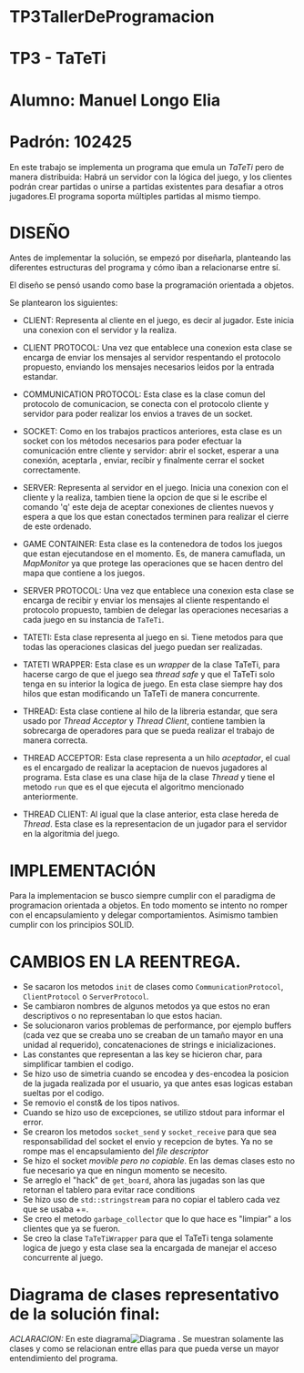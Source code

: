 # TP3TallerDeProgramacion
# TP3 - TaTeTi
# Alumno: Manuel Longo Elia
# Padrón: 102425

En este trabajo se implementa un programa que emula un *TaTeTi* pero de manera distribuida: Habrá un servidor con la lógica del juego, y los clientes podrán crear partidas o unirse a partidas existentes para desafiar a otros jugadores.El programa soporta múltiples partidas al mismo tiempo.

# DISEÑO

Antes de implementar la solución, se empezó por diseñarla, planteando las diferentes estructuras del programa y cómo iban a relacionarse entre sí. 

El diseño se pensó usando como base la programación orientada a objetos.

Se plantearon los siguientes:

- CLIENT: Representa al cliente en el juego, es decir al jugador. Este inicia una conexion con el servidor y la realiza.

- CLIENT PROTOCOL: Una vez que entablece una conexion esta clase se encarga de enviar los mensajes al servidor respentando el protocolo propuesto, enviando los mensajes necesarios leidos por la entrada estandar. 

- COMMUNICATION PROTOCOL: Esta clase es la clase comun del protocolo de comunicacion, se conecta con el protocolo cliente y servidor para poder realizar los envios a traves de un socket.

- SOCKET: Como en los trabajos practicos anteriores, esta clase es un socket con los métodos necesarios para poder efectuar la comunicación entre cliente y servidor: abrir el socket, esperar a una conexión, aceptarla , enviar, recibir y finalmente cerrar el socket correctamente.

- SERVER: Representa al servidor en el juego. Inicia una conexion con el cliente y la realiza, tambien tiene la opcion de que si le escribe el comando 'q' este deja de aceptar conexiones de clientes nuevos y espera a que los que estan conectados terminen para realizar el cierre de este ordenado.

- GAME CONTAINER: Esta clase es la contenedora de todos los juegos que estan ejecutandose en el momento. Es, de manera camuflada, un *MapMonitor* ya que protege las operaciones que se hacen dentro del mapa que contiene a los juegos.

- SERVER PROTOCOL: Una vez que entablece una conexion esta clase se encarga de recibir y enviar los mensajes al cliente respentando el protocolo propuesto, tambien de delegar las operaciones necesarias a cada juego en su instancia de `TaTeTi`.

- TATETI: Esta clase representa al juego en si. Tiene metodos para que todas las operaciones clasicas del juego puedan ser realizadas.

- TATETI WRAPPER: Esta clase es un *wrapper* de la clase TaTeTi, para hacerse cargo de que el juego sea *thread safe* y que el TaTeTi solo tenga en su interior la logica de juego. En esta clase siempre hay dos hilos que estan modificando un TaTeTi de manera concurrente.

- THREAD: Esta clase contiene al hilo de la libreria estandar, que sera usado por *Thread Acceptor* y *Thread Client*, contiene tambien la sobrecarga de operadores para que se pueda realizar el trabajo de manera correcta.

- THREAD ACCEPTOR: Esta clase representa a un hilo *aceptador*, el cual es el encargado de realizar la aceptacion de nuevos jugadores al programa. Esta clase es una clase hija de la clase *Thread* y tiene el metodo `run` que es el que ejecuta el algoritmo mencionado anteriormente.

- THREAD CLIENT: Al igual que la clase anterior, esta clase hereda de *Thread*. Esta clase es la representacion de un jugador para el servidor en la algoritmia del juego.

# IMPLEMENTACIÓN

Para la implementacion se busco siempre cumplir con el paradigma de programacion orientada a objetos. En todo momento se intento no romper con el encapsulamiento y delegar comportamientos. Asimismo tambien cumplir con los principios SOLID.

# CAMBIOS EN LA REENTREGA.

- Se sacaron los metodos `init` de clases como `CommunicationProtocol`, `ClientProtocol` o `ServerProtocol`.
- Se cambiaron nombres de algunos metodos ya que estos no eran descriptivos o no representaban lo que estos hacian.
- Se solucionaron varios problemas de performance, por ejemplo buffers (cada vez que se creaba uno se creaban de un tamaño mayor en una unidad al requerido), concatenaciones de strings e inicializaciones.
- Las constantes que representan a las key se hicieron char, para simplificar tambien el codigo.
- Se hizo uso de simetria cuando se encodea y des-encodea la posicion de la jugada realizada por el usuario, ya que antes esas logicas estaban sueltas por el codigo.
- Se removio el const& de los tipos nativos.
- Cuando se hizo uso de excepciones, se utilizo stdout para informar el error.
- Se crearon los metodos `socket_send` y `socket_receive` para que sea responsabilidad del socket el envio y recepcion de bytes. Ya no se rompe mas el encapsulamiento del *file descriptor*
- Se hizo el socket *movible pero no copiable*. En las demas clases esto no fue necesario ya que en ningun momento se necesito.
- Se arreglo el "hack" de `get_board`, ahora las jugadas son las que retornan el tablero para evitar race conditions
- Se hizo uso de `std::stringstream` para no copiar el tablero cada vez que se usaba +=.
- Se creo el metodo `garbage_collector` que lo que hace es "limpiar" a los clientes que ya se fueron.
- Se creo la clase `TaTeTiWrapper` para que el TaTeTi tenga solamente logica de juego y esta clase sea la encargada de manejar el acceso concurrente al juego.


# Diagrama de clases representativo de la solución final:
*ACLARACION:* En este diagrama![Diagrama](https://user-images.githubusercontent.com/45469722/121910438-39039a00-cd05-11eb-9732-17edd85efcfc.png)
. Se muestran solamente las clases y como se relacionan entre ellas para que pueda verse un mayor entendimiento del programa.

